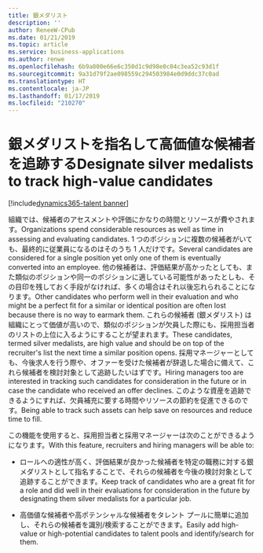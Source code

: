 ```yaml
---
title: 銀メダリスト
description: ''
author: ReneeW-CPub
ms.date: 01/21/2019
ms.topic: article
ms.service: business-applications
ms.author: renwe
ms.openlocfilehash: 6b9a800e66e6c350d1c9d98e0c04c3ea52c93d1f
ms.sourcegitcommit: 9a31d79f2ae098559c294503984e0d9ddc37c0ad
ms.translationtype: HT
ms.contentlocale: ja-JP
ms.lasthandoff: 01/17/2019
ms.locfileid: "210270"
---
```

#  <a name="designate-silver-medalists-to-track-high-value-candidates"></a><span data-ttu-id="bc560-102">銀メダリストを指名して高価値な候補者を追跡する</span><span class="sxs-lookup"><span data-stu-id="bc560-102">Designate silver medalists to track high-value candidates</span></span> 
[!include[dynamics365-talent banner](../../includes/dynamics365-talent.md)]





<span data-ttu-id="bc560-103">組織では、候補者のアセスメントや評価にかなりの時間とリソースが費やされます。</span><span class="sxs-lookup"><span data-stu-id="bc560-103">Organizations spend considerable resources as well as time in assessing and evaluating candidates.</span></span> <span data-ttu-id="bc560-104">1 つのポジションに複数の候補者がいても、最終的に従業員になるのはそのうち 1 人だけです。</span><span class="sxs-lookup"><span data-stu-id="bc560-104">Several candidates are considered for a single position yet only one of them is eventually converted into an employee.</span></span> <span data-ttu-id="bc560-105">他の候補者は、評価結果が高かったとしても、また類似のポジションや同一のポジションに適している可能性があったとしも、その目印を残しておく手段がなければ、多くの場合はそれ以後忘れられることになります。</span><span class="sxs-lookup"><span data-stu-id="bc560-105">Other candidates who perform well in their evaluation and who might be a perfect fit for a similar or identical position are often lost because there is no way to earmark them.</span></span> <span data-ttu-id="bc560-106">これらの候補者 (銀メダリスト) は組織にとって価値が高いので、類似のポジションが欠員した際にも、採用担当者のリストの上位に入るようにすることが望まれます。</span><span class="sxs-lookup"><span data-stu-id="bc560-106">These candidates, termed silver medalists, are high value and should be on top of the recruiter's list the next time a similar position opens.</span></span> <span data-ttu-id="bc560-107">採用マネージャーとしても、今後求人を行う際や、オファーを受けた候補者が辞退した場合に備えて、これら候補者を検討対象として追跡したいはずです。</span><span class="sxs-lookup"><span data-stu-id="bc560-107">Hiring managers too are interested in tracking such candidates for consideration in the future or in case the candidate who received an offer declines.</span></span> <span data-ttu-id="bc560-108">このような資産を追跡できるようにすれば、欠員補充に要する時間やリソースの節約を促進できるのです。</span><span class="sxs-lookup"><span data-stu-id="bc560-108">Being able to track such assets can help save on resources and reduce time to fill.</span></span> 

<span data-ttu-id="bc560-109">この機能を使用すると、採用担当者と採用マネージャーは次のことができるようになります。</span><span class="sxs-lookup"><span data-stu-id="bc560-109">With this feature, recruiters and hiring managers will be able to:</span></span>

-   <span data-ttu-id="bc560-110">ロールへの適性が高く、評価結果が良かった候補者を特定の職務に対する銀メダリストとして指名することで、それらの候補者を今後の検討対象として追跡することができます。</span><span class="sxs-lookup"><span data-stu-id="bc560-110">Keep track of candidates who are a great fit for a role and did well in their evaluations for consideration in the future by designating them silver medalists for a particular job.</span></span> 

-   <span data-ttu-id="bc560-111">高価値な候補者や高ポテンシャルな候補者をタレント プールに簡単に追加し、それらの候補者を識別/検索することができます。</span><span class="sxs-lookup"><span data-stu-id="bc560-111">Easily add high-value or high-potential candidates to talent pools and identify/search for them.</span></span> 
